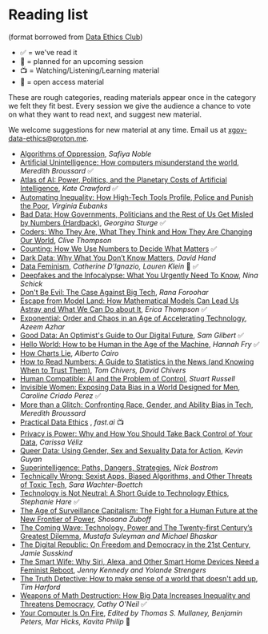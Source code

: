 # Reading list

(format borrowed from [Data Ethics Club](https://github.com/very-good-science/data-ethics-club))

- ✅ = we've read it
- 📅 = planned for an upcoming session
- 📺 = Watching/Listening/Learning material
- 💸 = open access material

These are rough categories, reading materials appear once in the category we felt they fit best.
Every session we give the audience a chance to vote on what they want to read next, and suggest new material.

We welcome suggestions for new material at any time. Email us at [xgov-data-ethics@proton.me](mailto:xgov-data-ethics@proton.me).

- [Algorithms of Oppression](https://safiyaunoble.com/research-writing/), *Safiya Noble*
- [Artificial Unintelligence: How computers misunderstand the world](https://meredithbroussard.com/books/), *Meredith Broussard* ✅
- [Atlas of AI: Power, Politics, and the Planetary Costs of Artificial Intelligence](https://www.katecrawford.net/index.html), *Kate Crawford* ✅
- [Automating Inequality: How High-Tech Tools Profile, Police and Punish the Poor](https://virginia-eubanks.com/automating-inequality/), *Virginia Eubanks*
- [Bad Data: How Governments, Politicians and the Rest of Us Get Misled by Numbers (Hardback)](https://www.hachette.co.uk/titles/georgina-sturge/bad-data/9780349128603/), *Georgina Sturge* ✅
- [Coders: Who They Are, What They Think and How They Are Changing Our World](https://www.clivethompson.net/), *Clive Thompson*
- [Counting: How We Use Numbers to Decide What Matters](https://www.goodreads.com/book/show/50489326-counting) ✅
- [Dark Data: Why What You Don’t Know Matters](https://darkdata.website/), *David Hand*
- [Data Feminism](https://data-feminism.mitpress.mit.edu/), *Catherine D'Ignazio, Lauren Klein* 💸 ✅
- [Deepfakes and the Infocalypse: What You Urgently Need To Know](https://ninaschick.org/deepfakes/), *Nina Schick*
- [Don't Be Evil: The Case Against Big Tech](https://www.ranaforoohar.com/dontbeevil), *Rana Foroohar*
- [Escape from Model Land: How Mathematical Models Can Lead Us Astray and What We Can Do about It](https://www.ericathompson.co.uk/books/), *Erica Thompson* ✅
- [Exponential: Order and Chaos in an Age of Accelerating Technology](https://www.exponentialview.co/p/my-book), *Azeem Azhar*
- [Good Data: An Optimist's Guide to Our Digital Future](https://gooddataguide.com/), *Sam Gilbert* ✅
- [Hello World: How to be Human in the Age of the Machine](https://hannahfry.co.uk/book/hello-world/), *Hannah Fry* ✅
- [How Charts Lie](https://albertocairo.com/), *Alberto Cairo*
- [How to Read Numbers: A Guide to Statistics in the News (and Knowing When to Trust Them)](https://www.howtoreadnumbers.com/), *Tom Chivers, David Chivers*
- [Human Compatible: AI and the Problem of Control](https://www.penguin.co.uk/books/307948/human-compatible-by-russell-stuart/9780141987507), *Stuart Russell*
- [Invisible Women: Exposing Data Bias in a World Designed for Men](https://carolinecriadoperez.com/book/invisible-women/), *Caroline Criado Perez* ✅
- [More than a Glitch: Confronting Race, Gender, and Ability Bias in Tech](https://meredithbroussard.com/books/), *Meredith Broussard*
- [Practical Data Ethics](https://ethics.fast.ai/) , *fast.ai* 📺
- [Privacy is Power: Why and How You Should Take Back Control of Your Data](https://www.carissaveliz.com/books), *Carissa Véliz*
- [Queer Data: Using Gender, Sex and Sexuality Data for Action](https://kevinguyan.com/queer-data/), *Kevin Guyan*
- [Superintelligence: Paths, Dangers, Strategies](https://nickbostrom.com/), *Nick Bostrom*
- [Technically Wrong: Sexist Apps, Biased Algorithms, and Other Threats of Toxic Tech](https://www.sarawb.com/books), *Sara Wachter-Boettch*
- [Technology is Not Neutral: A Short Guide to Technology Ethics](https://www.harebrain.co/books), *Stephanie Hare* ✅
- [The Age of Surveillance Capitalism: The Fight for a Human Future at the New Frontier of Power](https://shoshanazuboff.com/book/about/), *Shosana Zuboff*
- [The Coming Wave: Technology, Power and The Twenty-first Century’s Greatest Dilemma](https://www.the-coming-wave.com/), *Mustafa Suleyman and Michael Bhaskar*
- [The Digital Republic: On Freedom and Democracy in the 21st Century](https://www.bloomsbury.com/uk/digital-republic-9781526650412/), *Jamie Susskind*
- [The Smart Wife: Why Siri, Alexa, and Other Smart Home Devices Need a Feminist Reboot](https://mitpress.mit.edu/9780262542791/the-smart-wife/), *Jenny Kennedy and Yolande Strengers*
- [The Truth Detective: How to make sense of a world that doesn't add up](https://timharford.com/books/truthdetective/), *Tim Harford*
- [Weapons of Math Destruction: How Big Data Increases Inequality and Threatens Democracy](https://mathbabe.org/), *Cathy O'Neil* ✅
- [Your Computer Is On Fire](https://direct.mit.edu/books/edited-volume/5044/Your-Computer-Is-on-Fire), *Edited by Thomas S. Mullaney, Benjamin Peters, Mar Hicks, Kavita Philip* 💸

